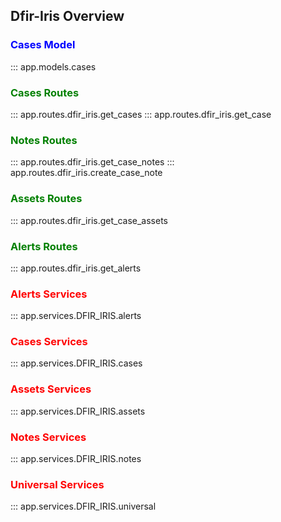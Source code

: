 ## Dfir-Iris Overview

### <span style="color:blue">Cases Model</span>

::: app.models.cases
<br>

### <span style="color:green">Cases Routes</span>

::: app.routes.dfir_iris.get_cases
::: app.routes.dfir_iris.get_case
<br>

### <span style="color:green">Notes Routes</span>

::: app.routes.dfir_iris.get_case_notes
::: app.routes.dfir_iris.create_case_note
<br>

### <span style="color:green">Assets Routes</span>

::: app.routes.dfir_iris.get_case_assets
<br>

### <span style="color:green">Alerts Routes</span>

::: app.routes.dfir_iris.get_alerts
<br>

### <span style="color:red">Alerts Services</span>

::: app.services.DFIR_IRIS.alerts
<br>

### <span style="color:red">Cases Services</span>

::: app.services.DFIR_IRIS.cases
<br>

### <span style="color:red">Assets Services</span>

::: app.services.DFIR_IRIS.assets
<br>

### <span style="color:red">Notes Services</span>

::: app.services.DFIR_IRIS.notes
<br>

### <span style="color:red">Universal Services</span>

::: app.services.DFIR_IRIS.universal
<br>

